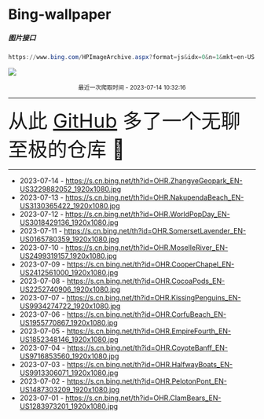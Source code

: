 # Bing-wallpaper

##### 图片接口

```powershell
https://www.bing.com/HPImageArchive.aspx?format=js&idx=0&n=1&mkt=en-US
```

 ![](https://s.cn.bing.net/th?id=OHR.ZhangyeGeopark_EN-US3229882052_1920x1080.jpg)

<p align='center' >
    <small>
        最近一次爬取时间 - 2023-07-14 10:32:16
    </small>
    <br>
    <hr>
    <font size=7>
        <small>
           从此 <a href='https://github.com/'>GitHub</a> 多了一个无聊至极的仓库  🍳
        </small>
    </font>
    <hr>
</p>


- 2023-07-14 - https://s.cn.bing.net/th?id=OHR.ZhangyeGeopark_EN-US3229882052_1920x1080.jpg 
- 2023-07-13 - https://s.cn.bing.net/th?id=OHR.NakupendaBeach_EN-US3130365422_1920x1080.jpg 
- 2023-07-12 - https://s.cn.bing.net/th?id=OHR.WorldPopDay_EN-US3018429136_1920x1080.jpg 
- 2023-07-11 - https://s.cn.bing.net/th?id=OHR.SomersetLavender_EN-US0165780359_1920x1080.jpg 
- 2023-07-10 - https://s.cn.bing.net/th?id=OHR.MoselleRiver_EN-US2499319157_1920x1080.jpg 
- 2023-07-09 - https://s.cn.bing.net/th?id=OHR.CooperChapel_EN-US2412561000_1920x1080.jpg 
- 2023-07-08 - https://s.cn.bing.net/th?id=OHR.CocoaPods_EN-US2252740906_1920x1080.jpg 
- 2023-07-07 - https://s.cn.bing.net/th?id=OHR.KissingPenguins_EN-US9934274722_1920x1080.jpg 
- 2023-07-06 - https://s.cn.bing.net/th?id=OHR.CorfuBeach_EN-US1955770867_1920x1080.jpg 
- 2023-07-05 - https://s.cn.bing.net/th?id=OHR.EmpireFourth_EN-US1852348146_1920x1080.jpg 
- 2023-07-04 - https://s.cn.bing.net/th?id=OHR.CoyoteBanff_EN-US9716853560_1920x1080.jpg 
- 2023-07-03 - https://s.cn.bing.net/th?id=OHR.HalfwayBoats_EN-US9913306071_1920x1080.jpg 
- 2023-07-02 - https://s.cn.bing.net/th?id=OHR.PelotonPont_EN-US1487303209_1920x1080.jpg 
- 2023-07-01 - https://s.cn.bing.net/th?id=OHR.ClamBears_EN-US1283973201_1920x1080.jpg 
